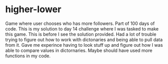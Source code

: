 # higher-lower
Game where user chooses who has more followers.
Part of 100 days of code. This is my solution to day 14 challenge where I was tasked to make this game. This is before I see the solution provided. 
Had a lot of trouble trying to figure out how to work with dictonaries and being able to pull data from it.
Gave me experince having to look stuff up and figure out how I was able to compare values in dictornaries. 
Maybe should have used more functions in my code. 
